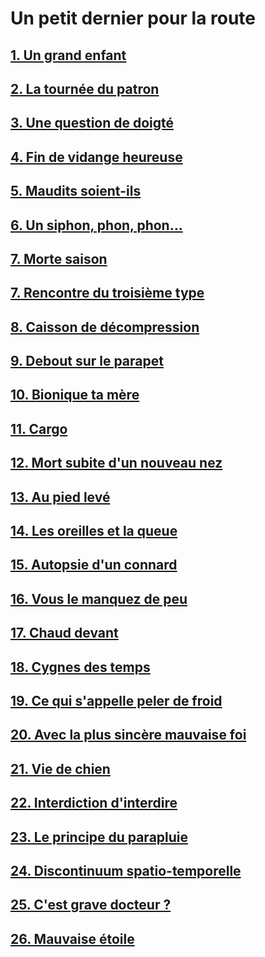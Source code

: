 # Un petit dernier pour la route

## [1. Un grand enfant](https://github.com/MichelTerrier/Un-petit-dernier-pour-la-route/blob/main/01.%20Un%20grand%20enfant.pdf)

## [2. La tournée du patron](https://github.com/MichelTerrier/Un-petit-dernier-pour-la-route/blob/main/02.%20La%20tourn%C3%A9e%20du%20patron.pdf)

## [3. Une question de doigté](https://github.com/MichelTerrier/Un-petit-dernier-pour-la-route/blob/main/03.%20Une%20question%20de%20doigt%C3%A9.pdf)

## [4. Fin de vidange heureuse](https://github.com/MichelTerrier/Un-petit-dernier-pour-la-route/blob/main/04.%20Fin%20de%20vidange%20heureuse.pdf)

## [5. Maudits soient-ils](https://github.com/MichelTerrier/Un-petit-dernier-pour-la-route/blob/main/05.%20Maudits%20soient-ils%20!.pdf)

## [6. Un siphon, phon, phon...](https://github.com/MichelTerrier/Un-petit-dernier-pour-la-route/blob/main/06.%20Un%20siphon%2C%20phon%2C%20phon%E2%80%A6.pdf)

## [7. Morte saison](https://github.com/MichelTerrier/Un-petit-dernier-pour-la-route/blob/main/07.%20Morte-saison.pdf)

## [7. Rencontre du troisième type](https://github.com/MichelTerrier/Un-petit-dernier-pour-la-route/blob/main/7.%20Rencontre%20du%20troisi%C3%A8me%20type.pdf)

## [8. Caisson de décompression](https://github.com/MichelTerrier/Un-petit-dernier-pour-la-route/blob/main/8.%20Caisson%20de%20d%C3%A9compression.pdf)

## [9. Debout sur le parapet](https://github.com/MichelTerrier/Un-petit-dernier-pour-la-route/blob/main/9.%20Debout%20sur%20le%20parapet.pdf)

## [10. Bionique ta mère](https://github.com/MichelTerrier/Un-petit-dernier-pour-la-route/blob/main/10.%20Bionique%20ta%20m%C3%A8re.pdf)

## [11. Cargo](https://github.com/MichelTerrier/Un-petit-dernier-pour-la-route/blob/main/11.%20Cargo.pdf)

## [12. Mort subite d'un nouveau nez](https://github.com/MichelTerrier/Un-petit-dernier-pour-la-route/blob/main/12.%20Mort%20subite%20d'un%20nouveau%20nez.pdf)

## [13. Au pied levé](https://github.com/MichelTerrier/Un-petit-dernier-pour-la-route/blob/main/13.%20Au%20pied%20lev%C3%A9.pdf)

## [14. Les oreilles et la queue](https://github.com/MichelTerrier/Un-petit-dernier-pour-la-route/blob/main/14.%20Les%20oreilles%20et%20la%20queue.pdf)

## [15. Autopsie d'un connard](https://github.com/MichelTerrier/Un-petit-dernier-pour-la-route/blob/main/15.%20Autopsie%20d%E2%80%99un%20connard.pdf)

## [16. Vous le manquez de peu](https://github.com/MichelTerrier/Un-petit-dernier-pour-la-route/blob/main/16.%20Vous%20le%20manquez%20de%20peu%20!.pdf)

## [17. Chaud devant](https://github.com/MichelTerrier/Un-petit-dernier-pour-la-route/blob/main/17.%20Chaud%20devant%20!.pdf)

## [18. Cygnes des temps](https://github.com/MichelTerrier/Un-petit-dernier-pour-la-route/blob/main/18.%20Cygnes%20des%20temps.pdf)

## [19. Ce qui s'appelle peler de froid](https://github.com/MichelTerrier/Un-petit-dernier-pour-la-route/blob/main/19.%20Ce%20qui%20s'appelle%20peler%20de%20froid.pdf)

## [20. Avec la plus sincère mauvaise foi](https://github.com/MichelTerrier/Un-petit-dernier-pour-la-route/blob/main/20.%20Avec%20la%20plus%20sinc%C3%A8re%20mauvaise%20foi.pdf)

## [21. Vie de chien](https://github.com/MichelTerrier/Un-petit-dernier-pour-la-route/blob/main/21.%20Vie%20de%20chien.pdf)

## [22. Interdiction d'interdire](https://github.com/MichelTerrier/Un-petit-dernier-pour-la-route/blob/main/22.%20Interdiction%20d%E2%80%99interdire.pdf)

## [23. Le principe du parapluie](https://github.com/MichelTerrier/Un-petit-dernier-pour-la-route/blob/main/23.%20Le%20principe%20du%20parapluie.pdf)

## [24. Discontinuum spatio-temporelle](https://github.com/MichelTerrier/Un-petit-dernier-pour-la-route/blob/main/24.%20Discontinuum%20spatio-temporelle.pdf)

## [25. C'est grave docteur ?](https://github.com/MichelTerrier/Un-petit-dernier-pour-la-route/blob/main/25.%20C%E2%80%99est%20grave%20Docteur.pdf)

## [26. Mauvaise étoile](https://github.com/MichelTerrier/Un-petit-dernier-pour-la-route/blob/main/26.%20Mauvaise%20%C3%A9toile.pdf)
